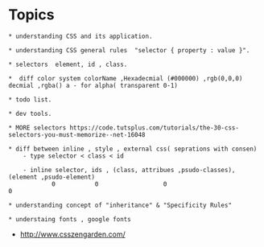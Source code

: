 # Topics

    * understanding CSS and its application.

    * understanding CSS general rules  "selector { property : value }".
   
    * selectors  element, id , class.
    
    *  diff color system colorName ,Hexadecmial (#000000) ,rgb(0,0,0) decmial ,rgba() a - for alpha( transparent 0-1) 
    
    * todo list.

    * dev tools.

    * MORE selectors https://code.tutsplus.com/tutorials/the-30-css-selectors-you-must-memorize--net-16048

    * diff between inline , style , external css( seprations with consen)
        - type selector < class < id

        - inline selector, ids , (class, attribues ,psudo-classes), (element ,psudo-element)
                0           0                  0                               0
                
    * understanding concept of "inheritance" & "Specificity Rules"

    * understaing fonts , google fonts

- http://www.csszengarden.com/